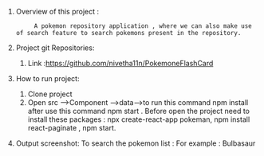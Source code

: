 
          
1. Overview of this project :
    
            A pokemon repository application , where we can also make use of search feature to search pokemons present in the repository.
       
2.  Project git Repositories:
 
      1. Link :https://github.com/nivetha11n/PokemoneFlashCard
      
         
3. How to run project: 
      1. Clone project 
      2. Open src -->Component -->data-->to run this command npm install after use this command npm start .
            Before open the project need to install these packages : npx create-react-app pokeman, npm install react-paginate , npm start.
            
6. Output screenshot:
      To search the pokemon list : For example : Bulbasaur
      
  
         




